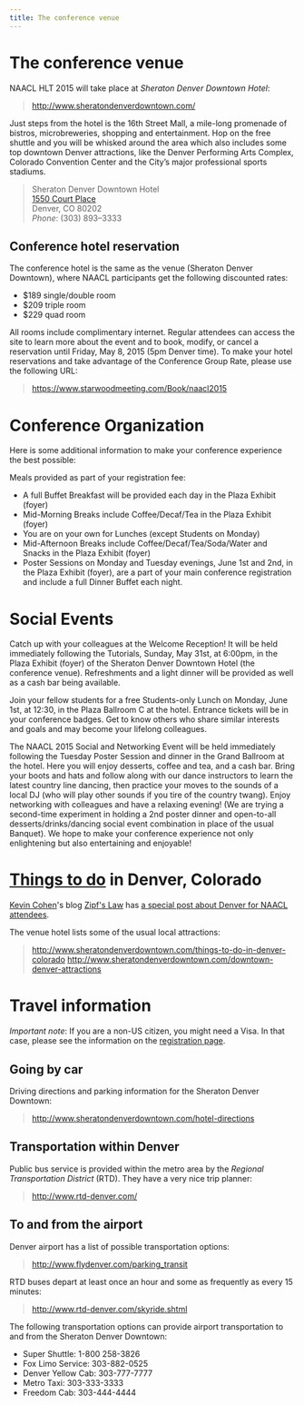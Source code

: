 ```yaml
---
title: The conference venue
---
```


<!-- Here will be some more information, such as time zones, visa information, emergency number, etc. -->

# The conference venue

NAACL HLT 2015 will take place at *Sheraton Denver Downtown Hotel*:

> <http://www.sheratondenverdowntown.com/>

Just steps from the hotel is the 16th Street Mall, a mile-long promenade of bistros, microbreweries, shopping and entertainment. Hop on the free shuttle and you will be whisked around the area which also includes some top downtown Denver attractions, like the Denver Performing Arts Complex, Colorado Convention Center and the City’s major professional sports stadiums.

> Sheraton Denver Downtown Hotel <br>
> [1550 Court Place](https://goo.gl/maps/plLYg) <br>
> Denver, CO 80202 <br>
> *Phone*: (303) 893–3333

## Conference hotel reservation

The conference hotel is the same as the venue (Sheraton Denver Downtown), where NAACL participants get the following discounted rates:

- $189 single/double room
- $209 triple room
- $229 quad room

All rooms include complimentary internet. Regular attendees can access the site to learn more about the event and to book, modify, or cancel a reservation until Friday, May 8, 2015 (5pm Denver time). To make your hotel reservations and take advantage of the Conference Group Rate, please use the following URL:

> <https://www.starwoodmeeting.com/Book/naacl2015>

# Conference Organization

Here is some additional information to make your conference experience the best possible:

Meals provided as part of your registration fee:

* A full Buffet Breakfast will be provided each day in the Plaza Exhibit (foyer)
* Mid-Morning Breaks include Coffee/Decaf/Tea in the Plaza Exhibit (foyer)
* You are on your own for Lunches (except Students on Monday)
* Mid-Afternoon Breaks include Coffee/Decaf/Tea/Soda/Water and Snacks in the Plaza Exhibit (foyer)
* Poster Sessions on Monday and Tuesday evenings, June 1st and 2nd,
  in the Plaza Exhibit (foyer), are a part of your main conference
  registration and include a full Dinner Buffet each night.

# Social Events

Catch up with your colleagues at the Welcome Reception! It will be
held immediately following the Tutorials, Sunday, May 31st, at
6:00pm, in the Plaza Exhibit (foyer) of the Sheraton Denver Downtown
Hotel (the conference venue).  Refreshments and a light dinner will
be provided as well as a cash bar being available.

Join your fellow students for a free Students-only Lunch on Monday,
June 1st, at 12:30, in the Plaza Ballroom C at the hotel.  Entrance
tickets will be in your conference badges.  Get to know others who
share similar interests and goals and may become your lifelong
colleagues.

The NAACL 2015 Social and Networking Event will be held immediately
following the Tuesday Poster Session and dinner in the Grand Ballroom
at the hotel. Here you will enjoy desserts, coffee and tea, and a
cash bar. Bring your boots and hats and follow along with our dance
instructors to learn the latest country line dancing, then practice
your moves to the sounds of a local DJ (who will play other sounds
if you tire of the country twang).  Enjoy networking with colleagues
and have a relaxing evening!  (We are trying a second-time experiment
in holding a 2nd poster dinner and open-to-all desserts/drinks/dancing
social event combination in place of the usual Banquet).  We hope
to make your conference experience not only enlightening but also
entertaining and enjoyable!

# [Things to do](http://www.imdb.com/title/tt0114660/) in Denver, Colorado

[Kevin Cohen](http://compbio.ucdenver.edu/Hunter_lab/Cohen/index.shtml)'s blog [Zipf's Law](http://bretonnel.com/) has [a special post about Denver for NAACL attendees](http://bretonnel.com/2015/04/29/visiting-denver-for-naacl2015/).

The venue hotel lists some of the usual local attractions:

> <http://www.sheratondenverdowntown.com/things-to-do-in-denver-colorado>
> <http://www.sheratondenverdowntown.com/downtown-denver-attractions>


# Travel information

*Important note*: If you are a non-US citizen, you might need a Visa.
In that case, please see the information on the [registration page](registration.html).

## Going by car

Driving directions and parking information for the Sheraton Denver Downtown:

> <http://www.sheratondenverdowntown.com/hotel-directions>

## Transportation within Denver

Public bus service is provided within the metro area by the *Regional Transportation District* (RTD).
They have a very nice trip planner:

> <http://www.rtd-denver.com/>

## To and from the airport 

Denver airport has a list of possible transportation options:

> <http://www.flydenver.com/parking_transit>

RTD buses depart at least once an hour and some as frequently as every 15 minutes:

> <http://www.rtd-denver.com/skyride.shtml>

The following transportation options can provide airport transportation to and from the Sheraton Denver Downtown: 

- Super Shuttle: 1-800 258-3826 
- Fox Limo Service: 303-882-0525 
- Denver Yellow Cab: 303-777-7777 
- Metro Taxi: 303-333-3333 
- Freedom Cab: 303-444-4444 
